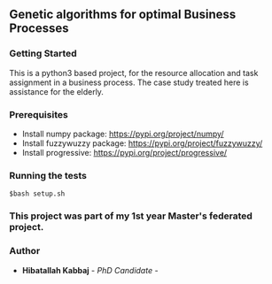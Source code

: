 ## Genetic algorithms for optimal Business Processes

### Getting Started

This is a python3 based project, for the resource allocation and task assignment in a business process. The case study treated here is assistance for the elderly.

### Prerequisites
* Install numpy package: https://pypi.org/project/numpy/
* Install fuzzywuzzy package:
https://pypi.org/project/fuzzywuzzy/
* Install progressive: https://pypi.org/project/progressive/

### Running the tests

```
$bash setup.sh
```
### This project was part of my 1st year Master's federated project.

### Author

* **Hibatallah Kabbaj** - *PhD Candidate* -
